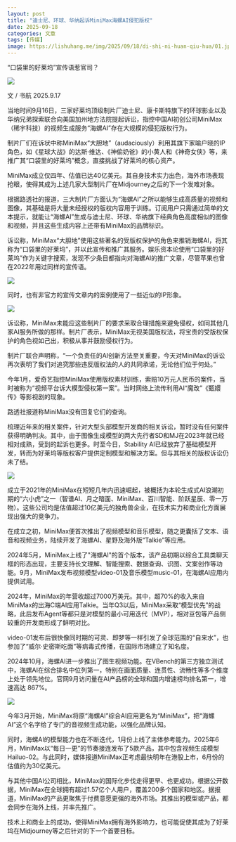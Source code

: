 ```yaml
---
layout: post
title: "迪士尼、环球、华纳起诉MiniMax海螺AI侵犯版权"
date: 2025-09-18
categories: 文章
tags: [传媒]
image: https://lishuhang.me/img/2025/09/18/di-shi-ni-huan-qiu-hua/01.jpg
---
```


“口袋里的好莱坞”宣传语惹官司？

![](https://lishuhang.me/img/2025/09/18/di-shi-ni-huan-qiu-hua/01.jpg)

文 / 书航 2025.9.17

当地时间9月16日，三家好莱坞顶级制片厂迪士尼、康卡斯特旗下的环球影业以及华纳兄弟探索联合向美国加州地方法院提起诉讼，指控中国AI初创公司MiniMax（稀宇科技）的视频生成服务“海螺AI”存在大规模的侵犯版权行为。

制片厂们在诉状中称MiniMax“大胆地”（audaciously）利用其旗下家喻户晓的IP角色，如《星球大战》的达斯·维达、《神偷奶爸》的小黄人和《神奇女侠》等，来推广其“口袋里的好莱坞”概念，直接挑战了好莱坞的核心资产。

MiniMax成立仅四年、估值已达40亿美元。其自身技术实力出色，海外市场表现抢眼，使得其成为上述几家大型制片厂在Midjourney之后的下一个发难对象。

根据路透社的报道，三大制片厂方面认为“海螺AI”之所以能够生成高质量的视频和图像，其基础是将大量未经授权的版权内容用于训练。订阅用户只需通过简单的文本提示，就能让“海螺AI”生成与迪士尼、环球、华纳旗下经典角色高度相似的图像和视频，并且这些生成内容上还带有MiniMax的品牌标识。

诉讼称，MiniMax“大胆地”使用这些著名的受版权保护的角色来推销海螺AI，将其称为“口袋里的好莱坞”，并以此宣传和推广其服务。娱乐资本论使用“口袋里的好莱坞”作为关键字搜索，发现不少条目都指向对海螺AI的推广文章，尽管苹果也曾在2022年用过同样的宣传语。

![](https://lishuhang.me/img/2025/09/18/di-shi-ni-huan-qiu-hua/02.png)

同时，也有非官方的宣传文章内的案例使用了一些近似的IP形象。

![](https://lishuhang.me/img/2025/09/18/di-shi-ni-huan-qiu-hua/03.png)

诉讼称，MiniMax未能应这些制片厂的要求采取合理措施来避免侵权，如同其他几家AI服务所做的那样。制片厂表示，MiniMax无视美国版权法，将宝贵的受版权保护的角色视如己出，积极从事并鼓励侵权行为。

制片厂联合声明称，“一个负责任的AI创新方法至关重要，今天对MiniMax的诉讼再次表明了我们对追究那些违反版权法的人的共同承诺，无论他们位于何处。”

今年1月，爱奇艺指控MiniMax使用版权素材训练，索赔10万元人民币的案件，当时被称为“视频平台诉大模型侵权第一案”。当时网络上流传利用AI“魔改”《甄嬛传》等影视剧的现象。

路透社报道称MiniMax没有回复它们的查询。

梳理近年来的相关案件，针对大型头部模型开发商的相关诉讼，暂时没有任何案件获得明确判决。其中，由于图像生成模型的两大先行者SD和MJ在2023年就已经相对成熟，受到的起诉也更多。时至今日，Stability AI已经放弃了基础模型开发，转而为好莱坞等版权客户提供定制模型和解决方案。但与其相关的版权诉讼仍未了结。

![](https://lishuhang.me/img/2025/09/18/di-shi-ni-huan-qiu-hua/04.png)

成立于2021年的MiniMax在短短几年内迅速崛起，被概括为本轮生成式AI浪潮初期的“六小虎”之一（智谱AI、月之暗面、MiniMax、百川智能、阶跃星辰、零一万物）。这些公司均是估值超过10亿美元的独角兽企业，在技术实力和商业化方面展现出强大的竞争力。

在成立之初，MiniMax便首次推出了视频模型和音乐模型，随之更囊括了文本、语音和视频业务，陆续开发了海螺AI、星野及海外版“Talkie”等应用。

2024年5月，MiniMax上线了"海螺AI"的首个版本，该产品初期以综合工具类聊天框的形态出现，主要支持长文理解、智能搜索、数据查询、识图、文案创作等功能。9月，MiniMax发布视频模型video-01及音乐模型music-01，在海螺AI应用内提供试用。

2024年，MiniMax的年营收超过7000万美元。其中，超70%的收入来自MiniMax的出海C端AI应用Talkie。当年Q3以后，MiniMax采取“模型优先”的战略，此后发布Agent等都只是对模型的最小可用迭代（MVP），相对豆包等产品侧较重的开发商形成了鲜明对比。

video-01发布后很快像同时期的可灵、即梦等一样引发了全球范围的“自来水”，也参加了“威尔·史密斯吃面”等病毒式传播，在国际市场建立了知名度。

2024年10月，海螺AI进一步推出了图生视频功能。在VBench的第三方独立测试中，海螺AI在综合排名中位列第一，特别在画面质量、连贯性、流畅性等多个维度上处于领先地位。官网9月访问量在AI产品榜的全球和国内增速榜均排名第一，增速高达 867%。

![](https://lishuhang.me/img/2025/09/18/di-shi-ni-huan-qiu-hua/05.png)

今年3月开始，MiniMax将原“海螺AI”综合AI应用更名为“MiniMax”，把“海螺AI”这个名字给了专门的音视频生成功能，以强化品牌认知。

同时，海螺AI的模型能力也在不断迭代，1月份上线了主体参考能力。2025年6月，MiniMax以“每日一更”的节奏接连发布了5款产品，其中包含视频生成模型Hailuo-02。与此同时，媒体报道MiniMax正考虑最快明年在港股上市，6月份的估值约为30亿美元。

与其他中国AI公司相比，MiniMax的国际化步伐走得更早、也更成功。根据公开数据，MiniMax在全球拥有超过1.57亿个人用户，覆盖200多个国家和地区。据报道，MiniMax的产品更聚焦于付费意愿更强的海外市场。其推出的模型或产品，都会同步在海外上线，并率先推广。

技术上和商业上的成功，使得MiniMax拥有海外影响力，也可能促使其成为了好莱坞在Midjourney等之后针对的下一个首要目标。